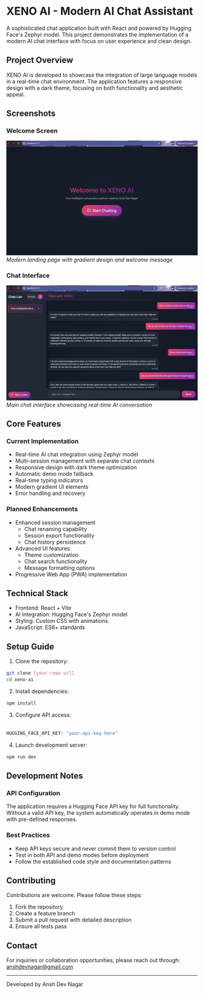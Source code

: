 # XENO AI - Modern AI Chat Assistant

A sophisticated chat application built with React and powered by Hugging Face's Zephyr model. This project demonstrates the implementation of a modern AI chat interface with focus on user experience and clean design.

## Project Overview

XENO AI is developed to showcase the integration of large language models in a real-time chat environment. The application features a responsive design with a dark theme, focusing on both functionality and aesthetic appeal.

## Screenshots

### Welcome Screen
![Start Page](screenshots/landing%20page.png)
*Modern landing page with gradient design and welcome message*

### Chat Interface
![Chat Interface](screenshots/chat%20page.png)
*Main chat interface showcasing real-time AI conversation*

## Core Features

### Current Implementation
* Real-time AI chat integration using Zephyr model
* Multi-session management with separate chat contexts
* Responsive design with dark theme optimization
* Automatic demo mode fallback
* Real-time typing indicators
* Modern gradient UI elements
* Error handling and recovery

### Planned Enhancements
* Enhanced session management
  - Chat renaming capability
  - Session export functionality
  - Chat history persistence
* Advanced UI features
  - Theme customization
  - Chat search functionality
  - Message formatting options
* Progressive Web App (PWA) implementation

## Technical Stack

* Frontend: React + Vite
* AI Integration: Hugging Face's Zephyr model
* Styling: Custom CSS with animations
* JavaScript: ES6+ standards

## Setup Guide

1. Clone the repository:
```bash
git clone [your-repo-url]
cd xeno-ai
```

2. Install dependencies:
```bash
npm install
```

3. Configure API access:
```javascript

HUGGING_FACE_API_KEY: "your-api-key-here"
```

4. Launch development server:
```bash
npm run dev
```

## Development Notes

### API Configuration
The application requires a Hugging Face API key for full functionality. Without a valid API key, the system automatically operates in demo mode with pre-defined responses.

### Best Practices
* Keep API keys secure and never commit them to version control
* Test in both API and demo modes before deployment
* Follow the established code style and documentation patterns

## Contributing

Contributions are welcome. Please follow these steps:
1. Fork the repository
2. Create a feature branch
3. Submit a pull request with detailed description
4. Ensure all tests pass

## Contact

For inquiries or collaboration opportunities, please reach out through:
anshdevnagar@gmail.com

---
Developed by Ansh Dev Nagar

